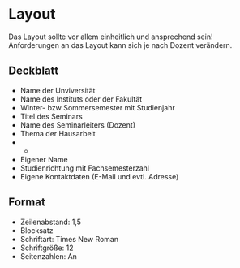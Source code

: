 # Layout

Das Layout sollte vor allem einheitlich und ansprechend sein! 
Anforderungen an das Layout kann sich je nach Dozent verändern.


## Deckblatt

- Name der Unviversität
- Name des Instituts oder der Fakultät
- Winter- bzw Sommersemester mit Studienjahr
- Titel des Seminars
- Name des Seminarleiters (Dozent)
- Thema der Hausarbeit
- -
- Eigener Name
- Studienrichtung mit Fachsemesterzahl
- Eigene Kontaktdaten (E-Mail und evtl. Adresse)


## Format

- Zeilenabstand: 1,5
- Blocksatz
- Schriftart: Times New Roman
- Schriftgröße: 12
- Seitenzahlen: An
